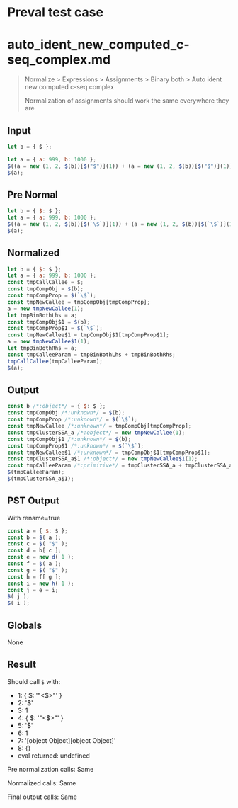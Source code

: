 # Preval test case

# auto_ident_new_computed_c-seq_complex.md

> Normalize > Expressions > Assignments > Binary both > Auto ident new computed c-seq complex
>
> Normalization of assignments should work the same everywhere they are

## Input

`````js filename=intro
let b = { $ };

let a = { a: 999, b: 1000 };
$((a = new (1, 2, $(b))[$("$")](1)) + (a = new (1, 2, $(b))[$("$")](1)));
$(a);
`````

## Pre Normal


`````js filename=intro
let b = { $: $ };
let a = { a: 999, b: 1000 };
$((a = new (1, 2, $(b))[$(`\$`)](1)) + (a = new (1, 2, $(b))[$(`\$`)](1)));
$(a);
`````

## Normalized


`````js filename=intro
let b = { $: $ };
let a = { a: 999, b: 1000 };
const tmpCallCallee = $;
const tmpCompObj = $(b);
const tmpCompProp = $(`\$`);
const tmpNewCallee = tmpCompObj[tmpCompProp];
a = new tmpNewCallee(1);
let tmpBinBothLhs = a;
const tmpCompObj$1 = $(b);
const tmpCompProp$1 = $(`\$`);
const tmpNewCallee$1 = tmpCompObj$1[tmpCompProp$1];
a = new tmpNewCallee$1(1);
let tmpBinBothRhs = a;
const tmpCalleeParam = tmpBinBothLhs + tmpBinBothRhs;
tmpCallCallee(tmpCalleeParam);
$(a);
`````

## Output


`````js filename=intro
const b /*:object*/ = { $: $ };
const tmpCompObj /*:unknown*/ = $(b);
const tmpCompProp /*:unknown*/ = $(`\$`);
const tmpNewCallee /*:unknown*/ = tmpCompObj[tmpCompProp];
const tmpClusterSSA_a /*:object*/ = new tmpNewCallee(1);
const tmpCompObj$1 /*:unknown*/ = $(b);
const tmpCompProp$1 /*:unknown*/ = $(`\$`);
const tmpNewCallee$1 /*:unknown*/ = tmpCompObj$1[tmpCompProp$1];
const tmpClusterSSA_a$1 /*:object*/ = new tmpNewCallee$1(1);
const tmpCalleeParam /*:primitive*/ = tmpClusterSSA_a + tmpClusterSSA_a$1;
$(tmpCalleeParam);
$(tmpClusterSSA_a$1);
`````

## PST Output

With rename=true

`````js filename=intro
const a = { $: $ };
const b = $( a );
const c = $( "$" );
const d = b[ c ];
const e = new d( 1 );
const f = $( a );
const g = $( "$" );
const h = f[ g ];
const i = new h( 1 );
const j = e + i;
$( j );
$( i );
`````

## Globals

None

## Result

Should call `$` with:
 - 1: { $: '"<$>"' }
 - 2: '$'
 - 3: 1
 - 4: { $: '"<$>"' }
 - 5: '$'
 - 6: 1
 - 7: '[object Object][object Object]'
 - 8: {}
 - eval returned: undefined

Pre normalization calls: Same

Normalized calls: Same

Final output calls: Same

